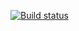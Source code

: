 [![Build status](https://ci.appveyor.com/api/projects/status/idaap6ptwenbb89f?svg=true)](https://ci.appveyor.com/project/Cha1nheart/selenide-2-2)